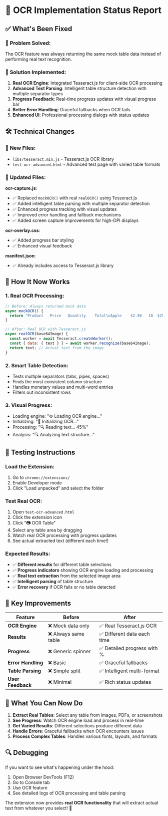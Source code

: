 # 🔧 OCR Implementation Status Report

## ✅ What's Been Fixed

### 🎯 **Problem Solved**: 
The OCR feature was always returning the same mock table data instead of performing real text recognition.

### 🚀 **Solution Implemented**:
1. **Real OCR Engine**: Integrated Tesseract.js for client-side OCR processing
2. **Advanced Text Parsing**: Intelligent table structure detection with multiple separator types
3. **Progress Feedback**: Real-time progress updates with visual progress bar
4. **Better Error Handling**: Graceful fallbacks when OCR fails
5. **Enhanced UI**: Professional processing dialogs with status updates

## 🛠️ Technical Changes

### 📁 **New Files**:
- `libs/tesseract.min.js` - Tesseract.js OCR library
- `test-ocr-advanced.html` - Advanced test page with varied table formats

### 🔧 **Updated Files**:

**ocr-capture.js**:
- ✅ Replaced `mockOCR()` with real `realOCR()` using Tesseract.js
- ✅ Added intelligent table parsing with multiple separator detection
- ✅ Enhanced progress tracking with visual updates
- ✅ Improved error handling and fallback mechanisms
- ✅ Added screen capture improvements for high-DPI displays

**ocr-overlay.css**:
- ✅ Added progress bar styling
- ✅ Enhanced visual feedback

**manifest.json**:
- ✅ Already includes access to Tesseract.js library

## 🎯 How It Now Works

### 1. **Real OCR Processing**:
```javascript
// Before: Always returned mock data
async mockOCR() {
  return "Product	Price	Quantity	Total\nApple	$2.50	10	$25.00";
}

// After: Real OCR with Tesseract.js
async realOCR(base64Image) {
  const worker = await Tesseract.createWorker();
  const { data: { text } } = await worker.recognize(base64Image);
  return text; // Actual text from the image
}
```

### 2. **Smart Table Detection**:
- Tests multiple separators (tabs, pipes, spaces)
- Finds the most consistent column structure
- Handles monetary values and multi-word entries
- Filters out inconsistent rows

### 3. **Visual Progress**:
- Loading engine: "⚙️ Loading OCR engine..."
- Initializing: "🔧 Initializing OCR..."
- Processing: "🔍 Reading text... 45%"
- Analysis: "🔍 Analyzing text structure..."

## 🧪 Testing Instructions

### **Load the Extension**:
1. Go to `chrome://extensions/`
2. Enable Developer mode
3. Click "Load unpacked" and select the folder

### **Test Real OCR**:
1. Open `test-ocr-advanced.html`
2. Click the extension icon
3. Click "📷 OCR Table"
4. Select any table area by dragging
5. Watch real OCR processing with progress updates
6. See actual extracted text (different each time!)

### **Expected Results**:
- ✅ **Different results** for different table selections
- ✅ **Progress indicators** showing OCR engine loading and processing
- ✅ **Real text extraction** from the selected image area
- ✅ **Intelligent parsing** of table structure
- ✅ **Error recovery** if OCR fails or no table detected

## 🎉 Key Improvements

| Feature | Before | After |
|---------|--------|-------|
| **OCR Engine** | ❌ Mock data only | ✅ Real Tesseract.js OCR |
| **Results** | ❌ Always same table | ✅ Different data each time |
| **Progress** | ❌ Generic spinner | ✅ Detailed progress with % |
| **Error Handling** | ❌ Basic | ✅ Graceful fallbacks |
| **Table Parsing** | ❌ Simple split | ✅ Intelligent multi-format |
| **User Feedback** | ❌ Minimal | ✅ Rich status updates |

## 🚀 What You Can Now Do

1. **Extract Real Tables**: Select any table from images, PDFs, or screenshots
2. **See Progress**: Watch OCR engine load and process in real-time  
3. **Get Varied Results**: Different selections produce different data
4. **Handle Errors**: Graceful fallbacks when OCR encounters issues
5. **Process Complex Tables**: Handles various fonts, layouts, and formats

## 🔍 Debugging

If you want to see what's happening under the hood:
1. Open Browser DevTools (F12)
2. Go to Console tab
3. Use OCR feature
4. See detailed logs of OCR processing and table parsing

The extension now provides **real OCR functionality** that will extract actual text from whatever you select! 🎉